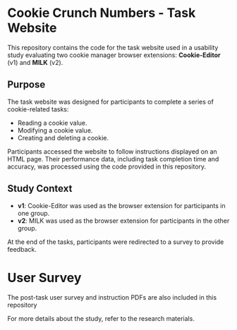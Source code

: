 # Cookie Crunch Numbers - Task Website

This repository contains the code for the task website used in a usability study evaluating two cookie manager browser extensions: **Cookie-Editor** (v1) and **MILK** (v2). 

## Purpose

The task website was designed for participants to complete a series of cookie-related tasks:
- Reading a cookie value.
- Modifying a cookie value.
- Creating and deleting a cookie.

Participants accessed the website to follow instructions displayed on an HTML page. Their performance data, including task completion time and accuracy, was processed using the code provided in this repository.

## Study Context

- **v1**: Cookie-Editor was used as the browser extension for participants in one group.
- **v2**: MILK was used as the browser extension for participants in the other group.

At the end of the tasks, participants were redirected to a survey to provide feedback.


# User Survey
The post-task user survey and instruction PDFs are also included in this repository

For more details about the study, refer to the research materials.
